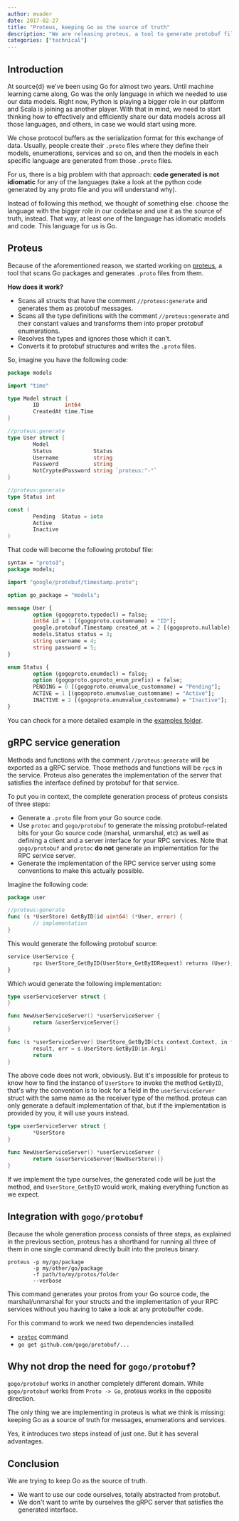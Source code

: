 ```yaml
---
author: mvader
date: 2017-02-27
title: "Proteus, keeping Go as the source of truth"
description: "We are releasing proteus, a tool to generate protobuf files taking Go as the source of truth instead of the other way around."
categories: ["technical"]
---
```


## Introduction

At source{d} we've been using Go for almost two years. Until machine learning came along, Go was the only language in which we needed to use our data models. Right now, Python is playing a bigger role in our platform and Scala is joining as another player. With that in mind, we need to start thinking how to effectively and efficiently share our data models across all those languages, and others, in case we would start using more.

We chose protocol buffers as the serialization format for this exchange of data. Usually, people create their `.proto` files where they define their models, enumerations, services and so on, and then the models in each specific language are generated from those `.proto` files.

For us, there is a big problem with that approach: **code generated is not idiomatic** for any of the languages (take a look at the python code generated by any proto file and you will understand why).

Instead of following this method, we thought of something else: choose the language with the bigger role in our codebase and use it as the source of truth, instead. That way, at least one of the language has idiomatic models and code. This language for us is Go.

## Proteus

Because of the aforementioned reason, we started working on [proteus](https://github.com/src-d/proteus), a tool that scans Go packages and generates `.proto` files from them.

**How does it work?**

* Scans all structs that have the comment `//proteus:generate` and generates them as protobuf messages.
* Scans all the type definitions with the comment `//proteus:generate` and their constant values and transforms them into proper protobuf enumerations.
* Resolves the types and ignores those which it can't.
* Converts it to protobuf structures and writes the `.proto` files.

So, imagine you have the following code:

```go
package models

import "time"

type Model struct {
        ID        int64
        CreatedAt time.Time
}

//proteus:generate
type User struct {
        Model
        Status             Status
        Username           string
        Password           string
        NotCryptedPassword string `proteus:"-"`
}

//proteus:generate
type Status int

const (
        Pending  Status = iota
        Active
        Inactive
)
```

That code will become the following protobuf file:

```proto
syntax = "proto3";
package models;

import "google/protobuf/timestamp.proto";

option go_package = "models";

message User {
        option (gogoproto.typedecl) = false;
        int64 id = 1 [(gogoproto.customname) = "ID"];
        google.protobuf.Timestamp created_at = 2 [(gogoproto.nullable) = false, (gogoproto.stdtime) = true];
        models.Status status = 3;
        string username = 4;
        string password = 5;
}

enum Status {
        option (gogoproto.enumdecl) = false;
        option (gogoproto.goproto_enum_prefix) = false;
        PENDING = 0 [(gogoproto.enumvalue_customname) = "Pending"];
        ACTIVE = 1 [(gogoproto.enumvalue_customname) = "Active"];
        INACTIVE = 2 [(gogoproto.enumvalue_customname) = "Inactive"];
}
```

You can check for a more detailed example in the [examples folder](https://github.com/src-d/proteus/tree/master/example).

## gRPC service generation

Methods and functions with the comment `//proteus:generate` will be exported as a gRPC service. Those methods and functions will be `rpc`s in the service. Proteus also generates the implementation of the server that satisfies the interface defined by protobuf for that service.

To put you in context, the complete generation process of proteus consists of three steps:

* Generate a `.proto` file from your Go source code.
* Use `protoc` and `gogo/protobuf` to generate the missing protobuf-related bits for your Go source code (marshal, unmarshal, etc) as well as defining a client and a server interface for your RPC services. Note that `gogo/protobuf` and `protoc` **do not** generate an implementation for the RPC service server.
* Generate the implementation of the RPC service server using some conventions to make this actually possible.

Imagine the following code:

```go
package user

//proteus:generate
func (s *UserStore) GetByID(id uint64) (*User, error) {
        // implementation
}
```

This would generate the following protobuf source:

```proto
service UserService {
        rpc UserStore_GetByID(UserStore_GetByIDRequest) returns (User);
}
```

Which would generate the following implementation:


```go
type userServiceServer struct {
}

func NewUserServiceServer() *userServiceServer {
        return &userServiceServer{}
}

func (s *userServiceServer) UserStore_GetByID(ctx context.Context, in *UserStore_GetByIDRequest) (result *User, err error) {
        result, err = s.UserStore.GetByID(in.Arg1)
        return
}
```

The above code does not work, obviously. But it's impossible for proteus to know how to find the instance of `UserStore` to invoke the method `GetByID`, that's why the convention is to look for a field in the `userServiceServer` struct with the same name as the receiver type of the method. proteus can only generate a default implementation of that, but if the implementation is provided by you, it will use yours instead.

```go
type userServiceServer struct {
        *UserStore
}

func NewUserServiceServer() *userServiceServer {
        return &userServiceServer{NewUserStore()}
}
```

If we implement the type ourselves, the generated code will be just the method, and `UserStore_GetByID` would work, making everything function as we expect.

## Integration with `gogo/protobuf`

Because the whole generation process consists of three steps, as explained in the previous section, proteus has a shorthand for running all three of them in one single command directly built into the proteus binary.

```
proteus -p my/go/package 
        -p my/other/go/package 
        -f path/to/my/protos/folder
        --verbose
```

This command generates your protos from your Go source code, the marshal/unmarshal for your structs and the implementation of your RPC services without you having to take a look at any protobuffer code.

For this command to work we need two dependencies installed:

* [`protoc`](https://github.com/google/protobuf) command
* `go get github.com/gogo/protobuf/...`

## Why not drop the need for `gogo/protobuf`?

`gogo/protobuf` works in another completely different domain. While `gogo/protobuf` works from `Proto -> Go`, proteus works in the opposite direction.

The only thing we are implementing in proteus is what we think is missing: keeping Go as a source of truth for messages, enumerations and services.

Yes, it introduces two steps instead of just one. But it has several advantages.

## Conclusion

We are trying to keep Go as the source of truth.
* We want to use our code ourselves, totally abstracted from protobuf.
* We don't want to write by ourselves the gRPC server that satisfies the generated interface.
